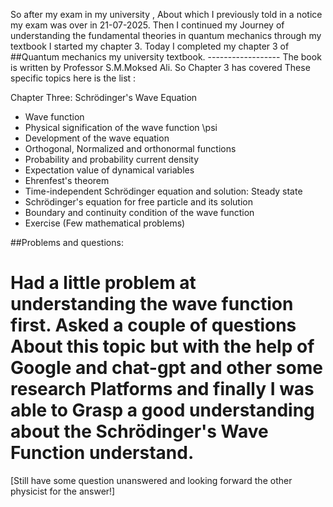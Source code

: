 So after my exam in my university , About which I previously told in a notice my exam was over in 21-07-2025.
Then I continued my Journey of understanding the fundamental theories in quantum mechanics through my textbook I started my chapter 3.
Today I completed my chapter 3 of ##Quantum mechanics my university textbook.
                                                      ------------------ The book is written by Professor S.M.Moksed Ali.
So Chapter 3 has covered These specific topics here is the list :

Chapter Three: Schrödinger's Wave Equation
 * Wave function
 * Physical signification of the wave function \psi
 * Development of the wave equation
 * Orthogonal, Normalized and orthonormal functions
 * Probability and probability current density
 * Expectation value of dynamical variables
 * Ehrenfest's theorem
 * Time-independent Schrödinger equation and solution: Steady state
 * Schrödinger's equation for free particle and its solution
 * Boundary and continuity condition of the wave function
 * Exercise (Few mathematical problems)
   
##Problems and questions: 
# Had a little problem at understanding the wave function first. Asked a couple of questions About this topic but with the help of Google and chat-gpt and other some research Platforms and finally I was able to Grasp a good understanding about the Schrödinger's Wave Function understand.
[Still have some question unanswered and looking forward the other physicist for the answer!]
